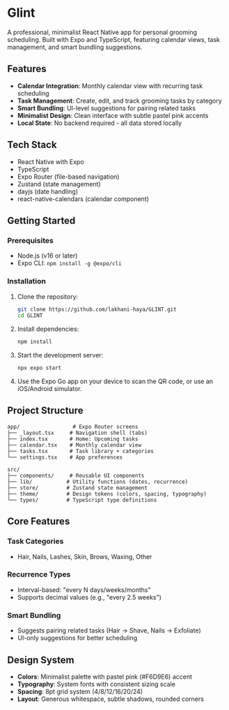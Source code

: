 # Glint

A professional, minimalist React Native app for personal grooming scheduling. Built with Expo and TypeScript, featuring calendar views, task management, and smart bundling suggestions.

## Features

- **Calendar Integration**: Monthly calendar view with recurring task scheduling
- **Task Management**: Create, edit, and track grooming tasks by category
- **Smart Bundling**: UI-level suggestions for pairing related tasks
- **Minimalist Design**: Clean interface with subtle pastel pink accents
- **Local State**: No backend required - all data stored locally

## Tech Stack

- React Native with Expo
- TypeScript
- Expo Router (file-based navigation)
- Zustand (state management)
- dayjs (date handling)
- react-native-calendars (calendar component)

## Getting Started

### Prerequisites

- Node.js (v16 or later)
- Expo CLI: `npm install -g @expo/cli`

### Installation

1. Clone the repository:
   ```bash
   git clone https://github.com/lakhani-haya/GLINT.git
   cd GLINT
   ```

2. Install dependencies:
   ```bash
   npm install
   ```

3. Start the development server:
   ```bash
   npx expo start
   ```

4. Use the Expo Go app on your device to scan the QR code, or use an iOS/Android simulator.

## Project Structure

```
app/                 # Expo Router screens
├── _layout.tsx     # Navigation shell (tabs)
├── index.tsx       # Home: Upcoming tasks
├── calendar.tsx    # Monthly calendar view
├── tasks.tsx       # Task library + categories
└── settings.tsx    # App preferences

src/
├── components/     # Reusable UI components
├── lib/           # Utility functions (dates, recurrence)
├── store/         # Zustand state management
├── theme/         # Design tokens (colors, spacing, typography)
└── types/         # TypeScript type definitions
```

## Core Features

### Task Categories
- Hair, Nails, Lashes, Skin, Brows, Waxing, Other

### Recurrence Types
- Interval-based: "every N days/weeks/months"
- Supports decimal values (e.g., "every 2.5 weeks")

### Smart Bundling
- Suggests pairing related tasks (Hair → Shave, Nails → Exfoliate)
- UI-only suggestions for better scheduling

## Design System

- **Colors**: Minimalist palette with pastel pink (#F6D9E6) accent
- **Typography**: System fonts with consistent sizing scale
- **Spacing**: 8pt grid system (4/8/12/16/20/24)
- **Layout**: Generous whitespace, subtle shadows, rounded corners